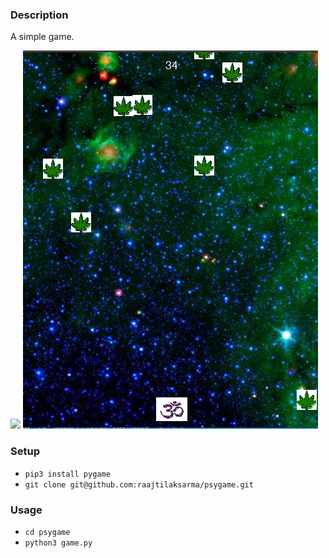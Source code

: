 ### Description

A simple game.

![](/resources/images/start_screen.png)
![](/resources/images/ingame.png)

### Setup
- `pip3 install pygame`
- `git clone git@github.com:raajtilaksarma/psygame.git`

### Usage
- `cd psygame`
- `python3 game.py`
